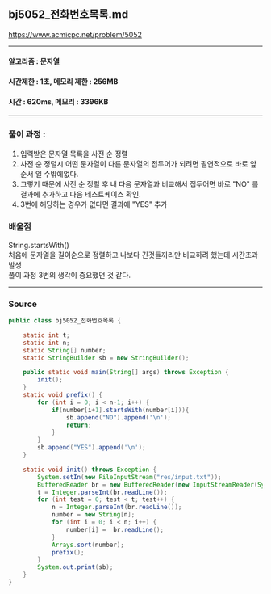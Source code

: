 ## bj5052_전화번호목록.md

https://www.acmicpc.net/problem/5052

---
#### 알고리즘 : 문자열
#### 시간제한 : 1초, 메모리 제한 : 256MB
#### 시간 : 620ms, 메모리 : 3396KB
---
### 풀이 과정 : 
1. 입력받은 문자열 목록을 사전 순 정렬
2. 사전 순 정렬시 어떤 문자열이 다른 문자열의 접두어가 되려면 필연적으로 바로 앞 순서 일 수밖에없다.
3. 그렇기 때문에 사전 순 정렬 후 내 다음 문자열과 비교해서 접두어면 바로 "NO" 를 결과에 추가하고 다음 테스트케이스 확인.
4. 3번에 해당하는 경우가 없다면 결과에 "YES" 추가

### 배울점
String.startsWith() <br>
처음에 문자열을 길이순으로 정렬하고 나보다 긴것들끼리만 비교하려 했는데 시간초과 발생 <br>
풀이 과정 3번의 생각이 중요했던 것 같다.

----
### Source
```java
public class bj5052_전화번호목록 {

    static int t;
    static int n;
    static String[] number;
    static StringBuilder sb = new StringBuilder();

    public static void main(String[] args) throws Exception {
        init();
    }
    static void prefix() {
        for (int i = 0; i < n-1; i++) {
            if(number[i+1].startsWith(number[i])){
                sb.append("NO").append('\n');
                return;
            }
        }
        sb.append("YES").append('\n');
    }

    static void init() throws Exception {
        System.setIn(new FileInputStream("res/input.txt"));
        BufferedReader br = new BufferedReader(new InputStreamReader(System.in));
        t = Integer.parseInt(br.readLine());
        for (int test = 0; test < t; test++) {
            n = Integer.parseInt(br.readLine());
            number = new String[n];
            for (int i = 0; i < n; i++) {
                number[i] =  br.readLine();
            }
            Arrays.sort(number);
            prefix();
        }
        System.out.print(sb);
    }
}

```
